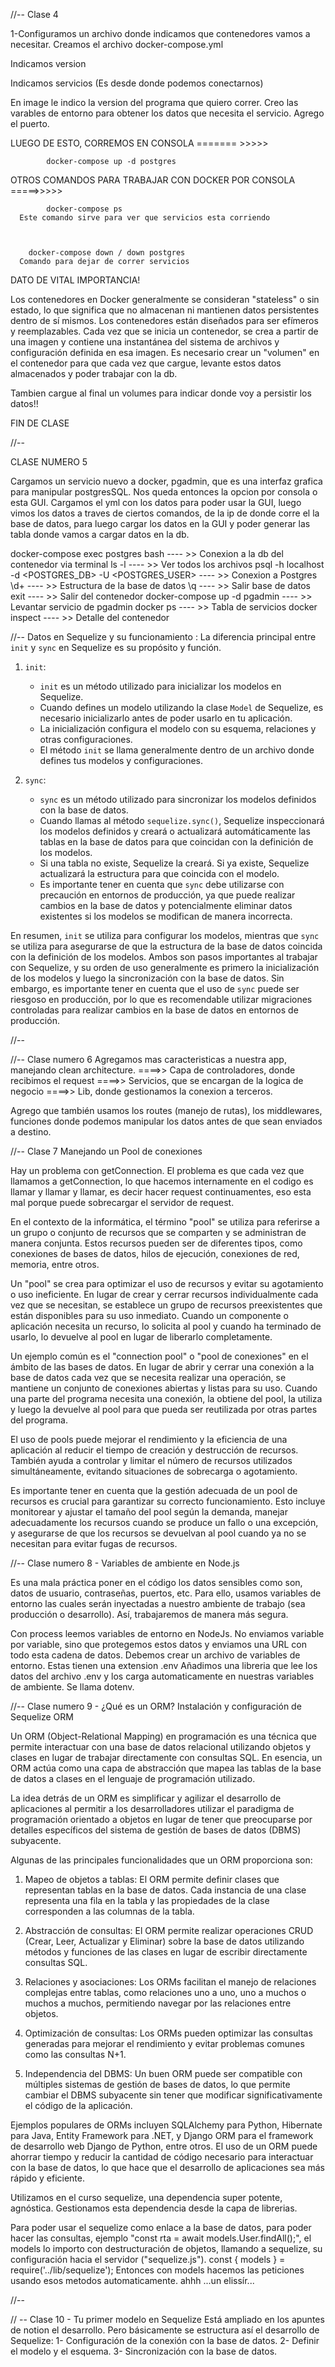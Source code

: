 //-- Clase 4

1-Configuramos un archivo donde indicamos que contenedores vamos a necesitar. 
Creamos el archivo docker-compose.yml


  Indicamos version

  Indicamos servicios (Es desde donde podemos conectarnos)


En image le indico la version del programa que quiero correr.
Creo las varables de entorno para obtener los datos que necesita el servicio.
Agrego el puerto.


 LUEGO DE ESTO, CORREMOS EN CONSOLA ======= >>>>>
            
            docker-compose up -d postgres



OTROS COMANDOS PARA TRABAJAR CON DOCKER POR CONSOLA =====>>>>>

            docker-compose ps 
      Este comando sirve para ver que servicios esta corriendo



        docker-compose down / down postgres
      Comando para dejar de correr servicios



DATO DE VITAL IMPORTANCIA!

Los contenedores en Docker generalmente se consideran "stateless" o sin estado, lo que significa que no almacenan ni mantienen datos persistentes dentro de sí mismos. Los contenedores están diseñados para ser efímeros y reemplazables. Cada vez que se inicia un contenedor, se crea a partir de una imagen y contiene una instantánea del sistema de archivos y configuración definida en esa imagen.
Es necesario crear un "volumen" en el contenedor para que cada vez que cargue, levante estos datos almacenados y poder trabajar con la db.


Tambien cargue al final un volumes para indicar donde voy a persistir los datos!!


FIN DE CLASE

//--

 CLASE NUMERO 5

  Cargamos un servicio nuevo a docker, pgadmin, que es una interfaz grafica para manipular postgresSQL. Nos queda entonces la opcion por consola o esta GUI. Cargamos el yml con los datos para poder usar la GUI, luego vimos los datos a traves de ciertos comandos, de la ip de donde corre el la base de datos, para luego cargar los datos en la GUI y poder generar las tabla donde vamos a cargar datos en la db.


  docker-compose exec postgres bash	 ---- >>  Conexion a la db del contenedor via terminal
  ls -l	---- >>  Ver todos los archivos
  psql -h localhost -d <POSTGRES_DB> -U <POSTGRES_USER>	---- >>  Conexion a Postgres
  \d+	---- >>  Estructura de la base de datos
  \q	---- >> Salir base de datos
  exit	---- >> Salir del contenedor
  docker-compose up -d pgadmin	---- >> Levantar servicio de pgadmin
  docker ps	---- >> Tabla de servicios
  docker inspect <id>	---- >> Detalle del contenedor




//--
  Datos en Sequelize y su funcionamiento :
  La diferencia principal entre `init` y `sync` en Sequelize es su propósito y función.

1. `init`:
   - `init` es un método utilizado para inicializar los modelos en Sequelize.
   - Cuando defines un modelo utilizando la clase `Model` de Sequelize, es necesario inicializarlo antes de poder usarlo en tu aplicación.
   - La inicialización configura el modelo con su esquema, relaciones y otras configuraciones.
   - El método `init` se llama generalmente dentro de un archivo donde defines tus modelos y configuraciones.

2. `sync`:
   - `sync` es un método utilizado para sincronizar los modelos definidos con la base de datos.
   - Cuando llamas al método `sequelize.sync()`, Sequelize inspeccionará los modelos definidos y creará o actualizará automáticamente las tablas en la base de datos para que coincidan con la definición de los modelos.
   - Si una tabla no existe, Sequelize la creará. Si ya existe, Sequelize actualizará la estructura para que coincida con el modelo.
   - Es importante tener en cuenta que `sync` debe utilizarse con precaución en entornos de producción, ya que puede realizar cambios en la base de datos y potencialmente eliminar datos existentes si los modelos se modifican de manera incorrecta.

En resumen, `init` se utiliza para configurar los modelos, mientras que `sync` se utiliza para asegurarse de que la estructura de la base de datos coincida con la definición de los modelos. Ambos son pasos importantes al trabajar con Sequelize, y su orden de uso generalmente es primero la inicialización de los modelos y luego la sincronización con la base de datos. Sin embargo, es importante tener en cuenta que el uso de `sync` puede ser riesgoso en producción, por lo que es recomendable utilizar migraciones controladas para realizar cambios en la base de datos en entornos de producción.

//--





//-- Clase numero 6
Agregamos mas caracteristicas a nuestra app, manejando clean architecture.
====>> Capa de controladores, donde recibimos el request
====>> Servicios, que se encargan de la logica de negocio
====>> Lib, donde gestionamos la conexion a terceros.

Agrego que también usamos los routes (manejo de rutas), los middlewares, funciones donde podemos manipular los datos antes de que sean enviados a destino.





//-- Clase 7
Manejando un Pool de conexiones

Hay un problema con getConnection. El problema es que cada vez que llamamos a getConnection, lo que hacemos internamente en el codigo es llamar y llamar y llamar, es decir hacer request continuamentes, eso esta mal porque puede sobrecargar el servidor de request.


En el contexto de la informática, el término "pool" se utiliza para referirse a un grupo o conjunto de recursos que se comparten y se administran de manera conjunta. Estos recursos pueden ser de diferentes tipos, como conexiones de bases de datos, hilos de ejecución, conexiones de red, memoria, entre otros.

Un "pool" se crea para optimizar el uso de recursos y evitar su agotamiento o uso ineficiente. En lugar de crear y cerrar recursos individualmente cada vez que se necesitan, se establece un grupo de recursos preexistentes que están disponibles para su uso inmediato. Cuando un componente o aplicación necesita un recurso, lo solicita al pool y cuando ha terminado de usarlo, lo devuelve al pool en lugar de liberarlo completamente.

Un ejemplo común es el "connection pool" o "pool de conexiones" en el ámbito de las bases de datos. En lugar de abrir y cerrar una conexión a la base de datos cada vez que se necesita realizar una operación, se mantiene un conjunto de conexiones abiertas y listas para su uso. Cuando una parte del programa necesita una conexión, la obtiene del pool, la utiliza y luego la devuelve al pool para que pueda ser reutilizada por otras partes del programa.

El uso de pools puede mejorar el rendimiento y la eficiencia de una aplicación al reducir el tiempo de creación y destrucción de recursos. También ayuda a controlar y limitar el número de recursos utilizados simultáneamente, evitando situaciones de sobrecarga o agotamiento.

Es importante tener en cuenta que la gestión adecuada de un pool de recursos es crucial para garantizar su correcto funcionamiento. Esto incluye monitorear y ajustar el tamaño del pool según la demanda, manejar adecuadamente los recursos cuando se produce un fallo o una excepción, y asegurarse de que los recursos se devuelvan al pool cuando ya no se necesitan para evitar fugas de recursos.



//-- Clase numero 8 - Variables de ambiente en Node.js

  Es una mala práctica poner en el código los datos sensibles como son, datos de usuario, contraseñas, puertos, etc.
  Para ello, usamos variables de entorno las cuales serán inyectadas a nuestro ambiente de trabajo (sea producción o desarrollo). Así, trabajaremos de manera más segura.

  Con process leemos variables de entorno en NodeJs.
  No enviamos variable por variable, sino que protegemos estos datos y enviamos una URL con todo esta cadena de datos.
  Debemos crear un archivo de variables de entorno. Estas tienen una extension .env
  Añadimos una libreria que lee los datos del archivo .env y los carga automaticamente en nuestras variables de ambiente. Se llama dotenv.




//-- Clase numero 9 - ¿Qué es un ORM? Instalación y configuración de Sequelize ORM


Un ORM (Object-Relational Mapping) en programación es una técnica que permite interactuar con una base de datos relacional utilizando objetos y clases en lugar de trabajar directamente con consultas SQL. En esencia, un ORM actúa como una capa de abstracción que mapea las tablas de la base de datos a clases en el lenguaje de programación utilizado.

La idea detrás de un ORM es simplificar y agilizar el desarrollo de aplicaciones al permitir a los desarrolladores utilizar el paradigma de programación orientado a objetos en lugar de tener que preocuparse por detalles específicos del sistema de gestión de bases de datos (DBMS) subyacente.

Algunas de las principales funcionalidades que un ORM proporciona son:

1. Mapeo de objetos a tablas: El ORM permite definir clases que representan tablas en la base de datos. Cada instancia de una clase representa una fila en la tabla y las propiedades de la clase corresponden a las columnas de la tabla.

2. Abstracción de consultas: El ORM permite realizar operaciones CRUD (Crear, Leer, Actualizar y Eliminar) sobre la base de datos utilizando métodos y funciones de las clases en lugar de escribir directamente consultas SQL.

3. Relaciones y asociaciones: Los ORMs facilitan el manejo de relaciones complejas entre tablas, como relaciones uno a uno, uno a muchos o muchos a muchos, permitiendo navegar por las relaciones entre objetos.

4. Optimización de consultas: Los ORMs pueden optimizar las consultas generadas para mejorar el rendimiento y evitar problemas comunes como las consultas N+1.

5. Independencia del DBMS: Un buen ORM puede ser compatible con múltiples sistemas de gestión de bases de datos, lo que permite cambiar el DBMS subyacente sin tener que modificar significativamente el código de la aplicación.

Ejemplos populares de ORMs incluyen SQLAlchemy para Python, Hibernate para Java, Entity Framework para .NET, y Django ORM para el framework de desarrollo web Django de Python, entre otros. El uso de un ORM puede ahorrar tiempo y reducir la cantidad de código necesario para interactuar con la base de datos, lo que hace que el desarrollo de aplicaciones sea más rápido y eficiente.

Utilizamos en el curso sequelize, una dependencia super potente, agnóstica.
Gestionamos esta dependencia desde la capa de librerias.


Para poder usar el sequelize como enlace a la base de datos, para poder hacer las consultas,
ejemplo "const rta = await models.User.findAll();", el models lo importo con destructuración de objetos, llamando a sequelize, su configuración hacia el servidor ("sequelize.js").
const { models } = require('../lib/sequelize'); Entonces con models hacemos las peticiones usando esos metodos automaticamente. ahhh ...un elissír...

//--




// --
Clase 10 - Tu primer modelo en Sequelize
Está ampliado en los apuntes de notion el desarrollo. Pero básicamente se estructura así el desarrollo de Sequelize:
  1- Configuración de la conexión con la base de datos.
  2- Definir el modelo y el esquema.
  3- Sincronización con la base de datos.




